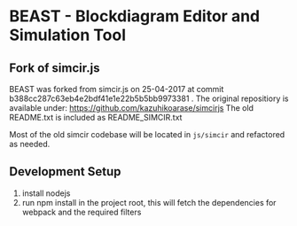 # BEAST - Blockdiagram Editor and Simulation Tool

## Fork of simcir.js

BEAST was forked from simcir.js on 25-04-2017
at commit b388cc287c63eb4e2bdf41e1e22b5b5bb9973381 .
The original repositiory is available under:
https://github.com/kazuhikoarase/simcirjs
The old README.txt is included as README_SIMCIR.txt

Most of the old simcir codebase will be located in 
`js/simcir` and refactored as needed.

## Development Setup

1. install nodejs
2. run npm install in the project root, this will
fetch the dependencies for webpack and the required filters
